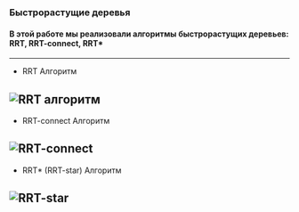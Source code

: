 ### Быстрорастущие деревья

#### В этой работе мы реализовали алгоритмы быстрорастущих деревьев: RRT, RRT-connect, RRT*
____

<p align ="center">
  
* RRT Алгоритм

![RRT алгоритм](https://github.com/Neltarionko/Golubov_HomeWork/assets/142418506/baedb381-f181-4361-92e4-caea6199fb06)
---
* RRT-connect Алгоритм

![RRT-connect](https://github.com/Neltarionko/Golubov_HomeWork/assets/142418506/18e739fc-ec43-4d6b-9d0e-4b14d0e7df8d)
---
* RRT* (RRT-star) Алгоритм

![RRT-star](https://github.com/Neltarionko/Golubov_HomeWork/assets/142418506/0242b09d-dc93-4a7d-abb7-5028686e8690)
---  
</p>
